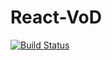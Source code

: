 # React-VoD

[![Build Status](https://travis-ci.org/mzolkiewski/react-vod.svg?branch=master)](https://travis-ci.org/mzolkiewski/react-vod)
